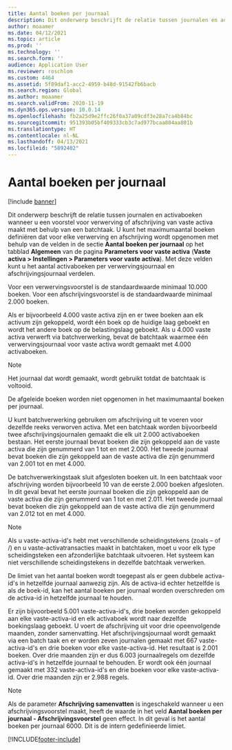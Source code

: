 ```yaml
---
title: Aantal boeken per journaal
description: Dit onderwerp beschrijft de relatie tussen journalen en activaboeken wanneer u een voorstel voor verwerving of afschrijving van vaste activa maakt met behulp van een batchtaak. U kunt het maximumaantal boeken definiëren dat voor elke verwerving en afschrijving wordt opgenomen.
author: moaamer
ms.date: 04/12/2021
ms.topic: article
ms.prod: ''
ms.technology: ''
ms.search.form: ''
audience: Application User
ms.reviewer: roschlom
ms.custom: 4464
ms.assetid: 5f89daf1-acc2-4959-b48d-91542fb6bacb
ms.search.region: Global
ms.author: moaamer
ms.search.validFrom: 2020-11-19
ms.dyn365.ops.version: 10.0.14
ms.openlocfilehash: fb2a25d9e2ffc26f0a37a09cdf3e28a7ca4b84bc
ms.sourcegitcommit: 951393b05bf409333cb3c7ad977bcaa804aa801b
ms.translationtype: HT
ms.contentlocale: nl-NL
ms.lasthandoff: 04/13/2021
ms.locfileid: "5892402"
---
```

# <a name="number-of-books-per-journal"></a>Aantal boeken per journaal

[!include [banner](../includes/banner.md)]

Dit onderwerp beschrijft de relatie tussen journalen en activaboeken wanneer u een voorstel voor verwerving of afschrijving van vaste activa maakt met behulp van een batchtaak. U kunt het maximumaantal boeken definiëren dat voor elke verwerving en afschrijving wordt opgenomen met behulp van de velden in de sectie **Aantal boeken per journaal** op het tabblad **Algemeen** van de pagina **Parameters voor vaste activa** (**Vaste activa \> Instellingen \> Parameters voor vaste activa**). Met deze velden kunt u het aantal activaboeken per verwervingsjournaal en afschrijvingsjournaal verdelen.

Voor een verwervingsvoorstel is de standaardwaarde minimaal 10.000 boeken. Voor een afschrijvingsvoorstel is de standaardwaarde minimaal 2.000 boeken.

Als er bijvoorbeeld 4.000 vaste activa zijn en er twee boeken aan elk activum zijn gekoppeld, wordt één boek op de huidige laag geboekt en wordt het andere boek op de belastingslaag geboekt. Als u 4.000 vaste activa verwerft via batchverwerking, bevat de batchtaak waarmee één verwervingsjournaal voor vaste activa wordt gemaakt met 4.000 activaboeken.

> [!NOTE]
> Het journaal dat wordt gemaakt, wordt gebruikt totdat de batchtaak is voltooid.
>
> De afgeleide boeken worden niet opgenomen in het maximumaantal boeken per journaal.

U kunt batchverwerking gebruiken om afschrijving uit te voeren voor dezelfde reeks verworven activa. Met een batchtaak worden bijvoorbeeld twee afschrijvingsjournalen gemaakt die elk uit 2.000 activaboeken bestaan. Het eerste journaal bevat boeken die zijn gekoppeld aan de vaste activa die zijn genummerd van 1 tot en met 2.000. Het tweede journaal bevat boeken die zijn gekoppeld aan de vaste activa die zijn genummerd van 2.001 tot en met 4.000.

De batchverwerkingstaak sluit afgesloten boeken uit. In een batchtaak voor afschrijving worden bijvoorbeeld 10 van de eerste 2.000 boeken afgesloten. In dit geval bevat het eerste journaal boeken die zijn gekoppeld aan de vaste activa die zijn genummerd van 1 tot en met 2.011. Het tweede journaal bevat boeken die zijn gekoppeld aan de vaste activa die zijn genummerd van 2.012 tot en met 4.000.

> [!NOTE]
> Als u vaste-activa-id's hebt met verschillende scheidingstekens (zoals – of /) en u vaste-activatransacties maakt in batchtaken, moet u voor elk type scheidingsteken een afzonderlijke batchtaak uitvoeren. Het systeem kan niet verschillende scheidingstekens in dezelfde batchtaak verwerken.

De limiet van het aantal boeken wordt toegepast als er geen dubbele activa-id's in hetzelfde journaal aanwezig zijn. Als de activa-id echter hetzelfde is als de boek-id, kan het aantal boeken per journaal worden overschreden om de activa-id in hetzelfde journaal te houden.

Er zijn bijvoorbeeld 5.001 vaste-activa-id's, drie boeken worden gekoppeld aan elke vaste-activa-id en elk activaboek wordt naar dezelfde boekingslaag geboekt. U voert de afschrijving uit voor drie opeenvolgende maanden, zonder samenvatting.  Het afschrijvingsjournaal wordt gemaakt via een batch taak en er worden zeven journalen gemaakt met 667 vaste-activa-id's en drie boeken voor elke vaste-activa-id. Het resultaat is 2.001 boeken. Over drie maanden zijn er dus 6.003 journaalregels om dezelfde activa-id's in hetzelfde journaal te behouden. Er wordt ook één journaal gemaakt met 332 vaste-activa-id's en drie boeken voor elke vaste-activa-id. Over drie maanden zijn er 2.988 regels.

> [!NOTE] 
> Als de parameter **Afschrijving samenvatten** is ingeschakeld wanneer u een afschrijvingsvoorstel maakt, heeft de waarde in het veld **Aantal boeken per journaal - Afschrijvingsvoorstel** geen effect. In dit geval is het aantal boeken per journaal 6000. Dit is de intern gedefinieerde limiet.


[!INCLUDE[footer-include](../../includes/footer-banner.md)]
